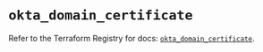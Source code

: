 # `okta_domain_certificate`

Refer to the Terraform Registry for docs: [`okta_domain_certificate`](https://registry.terraform.io/providers/okta/okta/4.13.0/docs/resources/domain_certificate).

